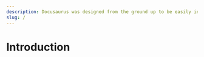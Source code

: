 ```yaml
---
description: Docusaurus was designed from the ground up to be easily installed and used to get your website up and running quickly.
slug: /
---
```


# Introduction

